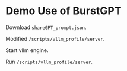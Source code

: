 # Demo Use of BurstGPT

Download `shareGPT_prompt.json`.

Modified `/scripts/vllm_profile/server`.

Start vllm engine.

Run `/scripts/vllm_profile/server`.
